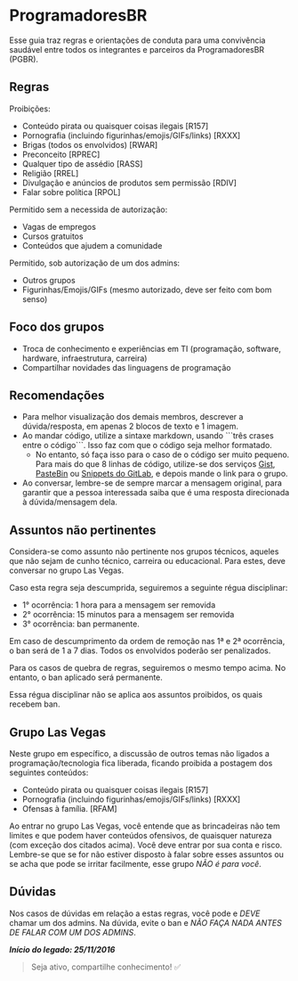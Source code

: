 # ProgramadoresBR

Esse guia traz regras e orientações de conduta para uma convivência saudável entre todos os integrantes e parceiros da ProgramadoresBR (PGBR).

## Regras

Proibições:

- Conteúdo pirata ou quaisquer coisas ilegais [R157]
- Pornografia (incluindo figurinhas/emojis/GIFs/links) [RXXX]
- Brigas (todos os envolvidos) [RWAR]
- Preconceito [RPREC]
- Qualquer tipo de assédio [RASS]
- Religião [RREL]
- Divulgação e anúncios de produtos sem permissão [RDIV]
- Falar sobre política [RPOL]

Permitido sem a necessida de autorização:

- Vagas de empregos
- Cursos gratuitos
- Conteúdos que ajudem a comunidade

Permitido, sob autorização de um dos admins:

- Outros grupos
- Figurinhas/Emojis/GIFs (mesmo autorizado, deve ser feito com bom senso)

## Foco dos grupos

- Troca de conhecimento e experiências em TI (programação, software, hardware, infraestrutura, carreira)
- Compartilhar novidades das linguagens de programação

## Recomendações

- Para melhor visualização dos demais membros, descrever a dúvida/resposta, em apenas 2 blocos de texto e 1 imagem.
- Ao mandar código, utilize a sintaxe markdown, usando \```três crases entre o código```. Isso faz com que o código seja melhor formatado.
  - No entanto, só faça isso para o caso de o código ser muito pequeno. Para mais do que 8 linhas de código, utilize-se dos serviços [Gist](https://gist.github.com/), [PasteBin](https://pastebin.com/) ou [Snippets do GitLab](https://gitlab.com/snippets/new), e depois mande o link para o grupo.
- Ao conversar, lembre-se de sempre marcar a mensagem original, para garantir que a pessoa interessada saiba que é uma resposta direcionada à dúvida/mensagem dela.

## Assuntos não pertinentes

Considera-se como assunto não pertinente nos grupos técnicos, aqueles que não sejam de cunho técnico, carreira ou educacional. Para estes, deve conversar no grupo Las Vegas.

Caso esta regra seja descumprida, seguiremos a seguinte régua disciplinar:

- 1° ocorrência: 1 hora para a mensagem ser removida
- 2° ocorrência: 15 minutos para a mensagem ser removida
- 3° ocorrência: ban permanente.

Em caso de descumprimento da ordem de remoção nas 1ª e 2ª ocorrência, o ban será de 1 a 7 dias. Todos os envolvidos poderão ser penalizados.

Para os casos de quebra de regras, seguiremos o mesmo tempo acima. No entanto, o ban aplicado será permanente.

Essa régua disciplinar não se aplica aos assuntos proibidos, os quais recebem ban.

## Grupo Las Vegas

Neste grupo em específico, a discussão de outros temas não ligados a programação/tecnologia fica liberada, ficando proibida a postagem dos seguintes conteúdos:

- Conteúdo pirata ou quaisquer coisas ilegais [R157]
- Pornografia (incluindo figurinhas/emojis/GIFs/links) [RXXX]
- Ofensas à família. [RFAM]

Ao entrar no grupo Las Vegas, você entende que as brincadeiras não tem limites e que podem haver conteúdos ofensivos, de quaisquer natureza (com exceção dos citados acima). Você deve entrar por sua conta e risco. Lembre-se que se for não estiver disposto à falar sobre esses assuntos ou se acha que pode se irritar facilmente, esse grupo *NÃO é para você*.

## Dúvidas

Nos casos de dúvidas em relação a estas regras, você pode e *DEVE* chamar um dos admins. Na dúvida, evite o ban e *NÃO FAÇA NADA ANTES DE FALAR COM UM DOS ADMINS*.

***Início do legado: 25/11/2016***

  > Seja ativo, compartilhe conhecimento! :white_check_mark:
